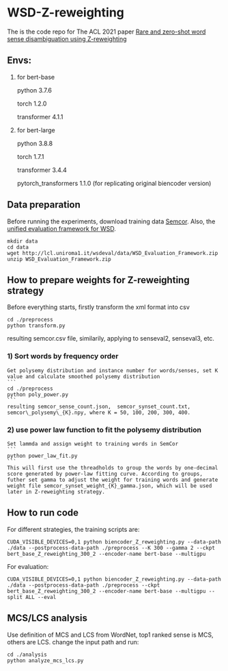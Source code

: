 # WSD-Z-reweighting
The is the code repo for The ACL 2021 paper [Rare and zero-shot word sense disambiguation using Z-reweighting](https://github.com/suytingwan/WSD-Z-reweighting)

## Envs:
1. for bert-base

   python 3.7.6

   torch 1.2.0
   
   transformer 4.1.1

2. for bert-large

   python 3.8.8
   
   torch 1.7.1
   
   transformer 3.4.4
   
   pytorch_transformers 1.1.0 (for replicating original biencoder version)

## Data preparation
   Before running the experiments, download training data [Semcor](http://lcl.uniroma1.it/wsdeval/training-data).
   Also, the [unified evaluation framework for WSD](http://lcl.uniroma1.it/wsdeval/).
   ```
   mkdir data
   cd data
   wget http://lcl.uniroma1.it/wsdeval/data/WSD_Evaluation_Framework.zip
   unzip WSD_Evaluation_Framework.zip
   ```

## How to prepare weights for Z-reweighting strategy
   Before everything starts, firstly transform the xml format into csv
   ```
   cd ./preprocess
   python transform.py
   ```
   resulting semcor.csv file, similarily, applying to senseval2, senseval3, etc.

### 1) Sort words by frequency order
    Get polysemy distribution and instance number for words/senses, set K value and calculate smoothed polysemy distribution
    ```
    cd ./preprocess
    python poly_power.py
    ```
    resulting semcor_sense_count.json,  semcor_synset_count.txt, semcor\_polysemy\_{K}.npy, where K = 50, 100, 200, 300, 400.
### 2) use power law function to fit the polysemy distribution
    Set lammda and assign weight to training words in SemCor
    ```
    python power_law_fit.py
    ```
    This will first use the threadholds to group the words by one-decimal score generated by power-law fitting curve. According to groups, futher set gamma to adjust the weight for training words and generate weight file semcor_synset_weight_{K}_gamma.json, which will be used later in Z-reweighting strategy.
    
## How to run code
   For different strategies, the training scripts are:
   ```
   CUDA_VISIBLE_DEVICES=0,1 python biencoder_Z_reweighting.py --data-path ./data --postprocess-data-path ./preprocess --K 300 --gamma 2 --ckpt bert_base_Z_reweighting_300_2 --encoder-name bert-base --multigpu
   ```
   
   For evaluation:
   ```
   CUDA_VISIBLE_DEVICES=0,1 python biencoder_Z_reweighting.py --data-path ./data --postprocess-data-path ./preprocess --ckpt bert_base_Z_reweighting_300_2 --encoder-name bert-base --multigpu --split ALL --eval
   ```

## MCS/LCS analysis
   Use definition of MCS and LCS from WordNet, top1 ranked sense is MCS, others are LCS.
   change the input path and run:
   ```
   cd ./analysis
   python analyze_mcs_lcs.py
   ```
